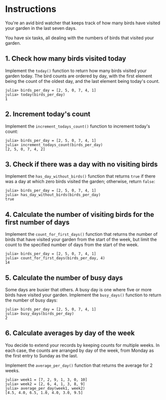 # Instructions

You're an avid bird watcher that keeps track of how many birds have visited your garden in the last seven days.

You have six tasks, all dealing with the numbers of birds that visited your garden.

## 1. Check how many birds visited today

Implement the `today()` function to return how many birds visited your garden today. 
The bird counts are ordered by day, with the first element being the count of the oldest day, and the last element being today's count.

```julia-repl
julia> birds_per_day = [2, 5, 0, 7, 4, 1]
julia> today(birds_per_day)
1
```

## 2. Increment today's count

Implement the `increment_todays_count()` function to increment today's count:

```julia-repl
julia> birds_per_day = [2, 5, 0, 7, 4, 1]
julia> increment_todays_count(birds_per_day)
[2, 5, 0, 7, 4, 2]
```

## 3. Check if there was a day with no visiting birds

Implement the `has_day_without_birds()` function that returns `true` if there was a day at which zero birds visited the garden; otherwise, return `false`:

```julia-repl
julia> birds_per_day = [2, 5, 0, 7, 4, 1]
julia> has_day_without_birds(birds_per_day)
true
```

## 4. Calculate the number of visiting birds for the first number of days

Implement the `count_for_first_days()` function that returns the number of birds that have visited your garden from the start of the week, but limit the count to the specified number of days from the start of the week.

```julia-repl
julia> birds_per_day = [2, 5, 0, 7, 4, 1]
julia> count_for_first_days(birds_per_day, 4)
14
```

## 5. Calculate the number of busy days

Some days are busier that others. 
A busy day is one where five or more birds have visited your garden.
Implement the `busy_days()` function to return the number of busy days:

```julia-repl
julia> birds_per_day = [2, 5, 0, 7, 4, 1]
julia> busy_days(birds_per_day)
2
```

## 6. Calculate averages by day of the week

You decide to extend your records by keeping counts for multiple weeks.
In each case, the counts are arranged by day of the week, from Monday as the first entry to Sunday as the last.

Implement the `average_per_day()` function that returns the average for 2 weeks.

```julia-repl
julia> week1 = [7, 2, 9, 1, 3, 0, 10]
julia> week2 = [2, 6, 4, 1, 3, 8, 9]
julia> average_per_day(week1, week2)
[4.5, 4.0, 6.5, 1.0, 4.0, 3.0, 9.5]
```

